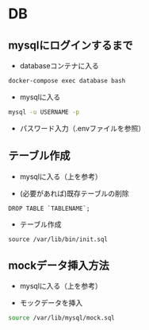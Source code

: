 # DB

## mysqlにログインするまで

- databaseコンテナに入る

```bash
docker-compose exec database bash
```

- mysqlに入る

```bash
mysql -u USERNAME -p
```

- パスワード入力（.envファイルを参照）

## テーブル作成

- mysqlに入る（上を参考）

- (必要があれば)既存テーブルの削除

```mysql
DROP TABLE `TABLENAME`;
```

- テーブル作成

```mysql
source /var/lib/bin/init.sql
```

## mockデータ挿入方法

- mysqlに入る（上を参考）

- モックデータを挿入

 ```bash
source /var/lib/mysql/mock.sql
 ```
 
